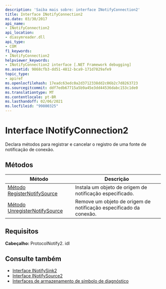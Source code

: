 ```yaml
---
description: 'Saiba mais sobre: interface INotifyConnection2'
title: Interface INotifyConnection2
ms.date: 03/30/2017
api_name:
- INotifyConnection2
api_location:
- diasymreader.dll
api_type:
- COM
f1_keywords:
- INotifyConnection2
helpviewer_keywords:
- INotifyConnection2 interface [.NET Framework debugging]
ms.assetid: 9868cfb3-dd51-4812-bca9-171d7829afe9
topic_type:
- apiref
ms.openlocfilehash: 17eadc63edc0a2d3712338dd2c06b2c7d8263723
ms.sourcegitcommit: ddf7edb67715a5b9a45e3dd44536dabc153c1de0
ms.translationtype: MT
ms.contentlocale: pt-BR
ms.lasthandoff: 02/06/2021
ms.locfileid: "99800325"
---
```

# <a name="inotifyconnection2-interface"></a>Interface INotifyConnection2

Declara métodos para registrar e cancelar o registro de uma fonte de notificação de conexão.  
  
## <a name="methods"></a>Métodos  
  
|Método|Descrição|  
|------------|-----------------|  
|[Método RegisterNotifySource](inotifyconnection2-registernotifysource-method.md)|Instala um objeto de origem de notificação especificado.|  
|[Método UnregisterNotifySource](inotifyconnection2-unregisternotifysource-method.md)|Remove um objeto de origem de notificação especificado da conexão.|  
  
## <a name="requirements"></a>Requisitos  

 **Cabeçalho:** ProtocolNotify2. idl  
  
## <a name="see-also"></a>Consulte também

- [Interface INotifySink2](inotifysink2-interface.md)
- [Interface INotifySource2](inotifysource2-interface.md)
- [Interfaces de armazenamento de símbolo de diagnóstico](diagnostics-symbol-store-interfaces.md)
